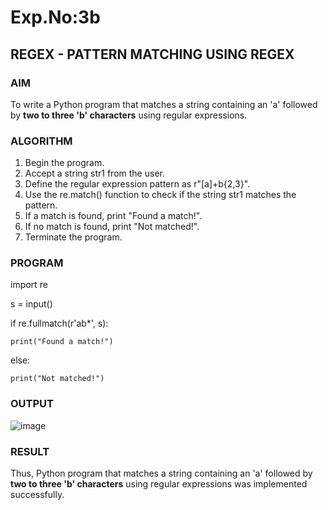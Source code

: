 # Exp.No:3b  
## REGEX - PATTERN MATCHING USING REGEX


### AIM  
To write a Python program that matches a string containing an 'a' followed by **two to three 'b' characters** using regular expressions.

### ALGORITHM

1. Begin the program.  
2. Accept a string str1 from the user.  
3. Define the regular expression pattern as r"[a]+b{2,3}".  
4. Use the re.match() function to check if the string str1 matches the pattern.  
5. If a match is found, print "Found a match!".  
6. If no match is found, print "Not matched!".  
7. Terminate the program.


### PROGRAM

import re

s = input()

if re.fullmatch(r'ab*', s):

    print("Found a match!")
else:

    print("Not matched!")

### OUTPUT
![image](https://github.com/user-attachments/assets/fa68ca10-e09e-40e7-9802-a4facde57af8)


### RESULT
Thus, Python program that matches a string containing an 'a' followed by **two to three 'b' characters** using regular expressions was implemented successfully.
